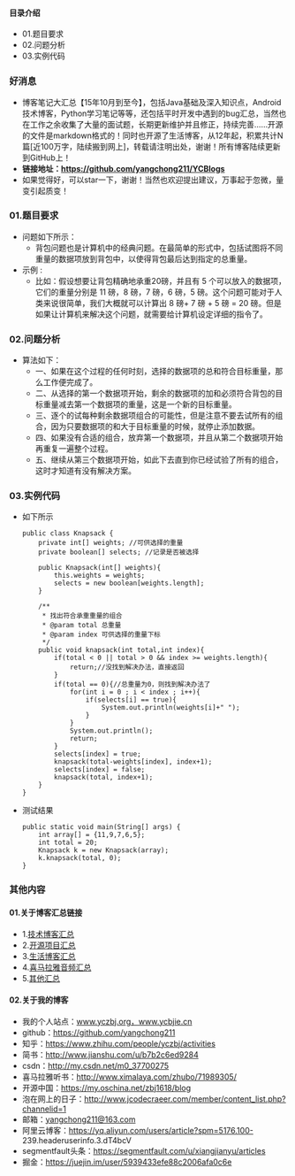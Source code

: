 #### 目录介绍
- 01.题目要求
- 02.问题分析
- 03.实例代码



### 好消息
- 博客笔记大汇总【15年10月到至今】，包括Java基础及深入知识点，Android技术博客，Python学习笔记等等，还包括平时开发中遇到的bug汇总，当然也在工作之余收集了大量的面试题，长期更新维护并且修正，持续完善……开源的文件是markdown格式的！同时也开源了生活博客，从12年起，积累共计N篇[近100万字，陆续搬到网上]，转载请注明出处，谢谢！所有博客陆续更新到GitHub上！
- **链接地址：https://github.com/yangchong211/YCBlogs**
- 如果觉得好，可以star一下，谢谢！当然也欢迎提出建议，万事起于忽微，量变引起质变！



### 01.题目要求
- 问题如下所示：
    - 背包问题也是计算机中的经典问题。在最简单的形式中，包括试图将不同重量的数据项放到背包中，以使得背包最后达到指定的总重量。
- 示例 :
    - 比如：假设想要让背包精确地承重20磅，并且有 5 个可以放入的数据项，它们的重量分别是 11 磅，8 磅，7 磅，6 磅，5 磅。这个问题可能对于人类来说很简单，我们大概就可以计算出 8 磅+ 7 磅 + 5 磅 = 20 磅。但是如果让计算机来解决这个问题，就需要给计算机设定详细的指令了。



### 02.问题分析
- 算法如下：
    - 一、如果在这个过程的任何时刻，选择的数据项的总和符合目标重量，那么工作便完成了。
    - 二、从选择的第一个数据项开始，剩余的数据项的加和必须符合背包的目标重量减去第一个数据项的重量，这是一个新的目标重量。
    - 三、逐个的试每种剩余数据项组合的可能性，但是注意不要去试所有的组合，因为只要数据项的和大于目标重量的时候，就停止添加数据。
    - 四、如果没有合适的组合，放弃第一个数据项，并且从第二个数据项开始再重复一遍整个过程。
    - 五、继续从第三个数据项开始，如此下去直到你已经试验了所有的组合，这时才知道有没有解决方案。


### 03.实例代码
- 如下所示
    ```
    public class Knapsack {
        private int[] weights; //可供选择的重量
        private boolean[] selects; //记录是否被选择
         
        public Knapsack(int[] weights){
            this.weights = weights;
            selects = new boolean[weights.length];
        }
         
        /**
         * 找出符合承重重量的组合
         * @param total 总重量
         * @param index 可供选择的重量下标
         */
        public void knapsack(int total,int index){
            if(total < 0 || total > 0 && index >= weights.length){
                return;//没找到解决办法，直接返回
            }
            if(total == 0){//总重量为0，则找到解决办法了
                for(int i = 0 ; i < index ; i++){
                    if(selects[i] == true){
                        System.out.println(weights[i]+" ");
                    }
                }
                System.out.println();
                return;
            }
            selects[index] = true;
            knapsack(total-weights[index], index+1);
            selects[index] = false;
            knapsack(total, index+1);
        }
    }
    ```
- 测试结果
    ```
    public static void main(String[] args) {
        int array[] = {11,9,7,6,5};
        int total = 20;
        Knapsack k = new Knapsack(array);
        k.knapsack(total, 0);
    }
    ```



### 其他内容
#### 01.关于博客汇总链接
- 1.[技术博客汇总](https://www.jianshu.com/p/614cb839182c)
- 2.[开源项目汇总](https://blog.csdn.net/m0_37700275/article/details/80863574)
- 3.[生活博客汇总](https://blog.csdn.net/m0_37700275/article/details/79832978)
- 4.[喜马拉雅音频汇总](https://www.jianshu.com/p/f665de16d1eb)
- 5.[其他汇总](https://www.jianshu.com/p/53017c3fc75d)



#### 02.关于我的博客
- 我的个人站点：www.yczbj.org，www.ycbjie.cn
- github：https://github.com/yangchong211
- 知乎：https://www.zhihu.com/people/yczbj/activities
- 简书：http://www.jianshu.com/u/b7b2c6ed9284
- csdn：http://my.csdn.net/m0_37700275
- 喜马拉雅听书：http://www.ximalaya.com/zhubo/71989305/
- 开源中国：https://my.oschina.net/zbj1618/blog
- 泡在网上的日子：http://www.jcodecraeer.com/member/content_list.php?channelid=1
- 邮箱：yangchong211@163.com
- 阿里云博客：https://yq.aliyun.com/users/article?spm=5176.100- 239.headeruserinfo.3.dT4bcV
- segmentfault头条：https://segmentfault.com/u/xiangjianyu/articles
- 掘金：https://juejin.im/user/5939433efe88c2006afa0c6e










